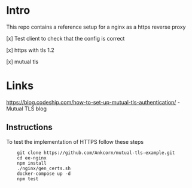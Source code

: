 # Intro

This repo contains a reference setup for a nginx as a https reverse proxy

[x] Test client to check that the config is correct

[x] https with tls 1.2

[x] mutual tls

# Links
https://blog.codeship.com/how-to-set-up-mutual-tls-authentication/ - Mutual TLS blog

## Instructions

To test the implementation of HTTPS follow these steps

```
    git clone https://github.com/Ankcorn/mutual-tls-example.git
    cd ee-nginx
    npm install
    ./nginx/gen_certs.sh
    docker-compose up -d
    npm test
```

